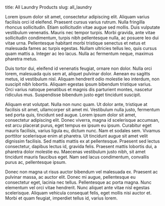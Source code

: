 title: All Laundry Products
slug: all_laundry


Lorem ipsum dolor sit amet, consectetur adipiscing elit. Aliquam varius facilisis orci id eleifend. Praesent cursus varius rutrum. Nulla fringilla rhoncus sollicitudin. Etiam sollicitudin vitae augue sed mollis. Duis vulputate vestibulum venenatis. Mauris nec tempor turpis. Morbi gravida, ante vitae sollicitudin condimentum, turpis nibh pellentesque nulla, ac posuere leo dui vitae urna. Pellentesque habitant morbi tristique senectus et netus et malesuada fames ac turpis egestas. Nullam ultricies tellus leo, quis cursus quam mattis a. Integer ac leo lacus. Nulla ac fermentum neque, maximus pharetra metus.

Duis tortor dui, eleifend id venenatis feugiat, ornare non dolor. Nulla orci lorem, malesuada quis sem at, aliquet pulvinar dolor. Aenean eu sagitts metus, id vestibulum nisl. Aliquam hendrerit odio molestie leo interdum, non suscipit nibh lobortis. Aliquam egestas ipsum bibendum tristique varius. Orci varius natoque penatibus et magnis dis parturient montes, nascetur ridiculus mus. Suspendisse bibendum justo eget tincidunt suscipit.

Aliquam erat volutpat. Nulla non nunc quam. Ut dolor ante, tristique at facilisis sit amet, ullamcorper sit amet mi. Vestibulum nulla justo, fermentum sed porta quis, tincidunt sed augue. Lorem ipsum dolor sit amet, consectetur adipiscing elit. Donec viverra, magna id scelerisque accumsan, est arcu placerat purus, eget tempus ex ipsum eu ipsum. Curabitur eget mauris facilisis, varius ligula eu, dictum nunc. Nam et sodales sem. Vivamus porttitor scelerisque enim at pharetra. Ut tincidunt augue sit amet velit dignissim facilisis. Sed mattis mattis ex at pellentesque. Praesent sed lectus consectetur, dapibus lectus id, gravida felis. Praesent mattis lobortis dui, a pharetra dolor molestie eu. Maecenas vestibulum justo nibh, sit amet tincidunt mauris faucibus eget. Nam sed lacus condimentum, convallis purus ac, pellentesque ipsum.

Donec non magna ut risus auctor bibendum vel malesuada ex. Praesent ac pulvinar massa, ac auctor elit. Donec mi augue, pellentesque eu consectetur eget, lacinia nec tellus. Pellentesque ac porta magna. Nunc elementum vel orci vitae hendrerit. Nunc aliquet ante vitae nisl egestas scelerisque. Aliquam vehicula consequat felis, eget mollis nisi auctor et. Morbi et quam feugiat, imperdiet tellus id, varius lorem.
